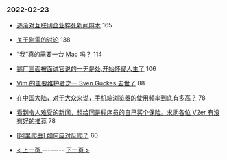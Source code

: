 ### 2022-02-23 
- [逐渐对互联网企业猝死新闻麻木](https://www.v2ex.com/t/835841) 165
- [关于刚需的讨论](https://www.v2ex.com/t/835811) 138
- [“我”真的需要一台 Mac 吗？](https://www.v2ex.com/t/835771) 114
- [鹅厂三面被面试官说的一无是处,开始怀疑人生了](https://www.v2ex.com/t/835831) 106
- [Vim 的主要维护者之一 Sven Guckes 去世了](https://www.v2ex.com/t/835762) 88
- [在中国大陆，对于大众来说，手机端浏览器的使用频率到底有多高？](https://www.v2ex.com/t/835815) 78
- [看到令人难受的新闻，想给同是程序员的自己买个保险。求助各位 V2er 有没有好的推荐](https://www.v2ex.com/t/835829) 78
- [[阿里爬虫] 如何应对反爬？](https://www.v2ex.com/t/835907) 60 

- [ < 上一页 ](https://github.com/able8/v2ex-hot-record/blob/master/2022-02-22.md) -------- [ 下一页 > ](https://github.com/able8/v2ex-hot-record/blob/master/2022-02-24.md)